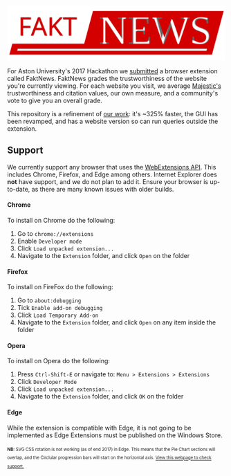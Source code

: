 [![FaktNews](logo-header.svg "Logo")](http://jonmarsh.tech)

For Aston University's 2017 Hackathon we <a href="https://devpost.com/software/faktnews">submitted</a> a browser extension called FaktNews. FaktNews grades the trustworthiness of the website you're currently viewing. For each website you visit, we average [Majestic's](https://majestic.com) trustworthiness and citation values, our own measure, and a community's vote to give you an overall grade.

This repository is a refinement of [our work](https://github.com/jamesevickery/astonhack2017): it's ~325% faster, the GUI has been revamped, and has a website version so can run queries outside the extension.

## Support

We currently support any browser that uses the [WebExtensions API](https://browserext.github.io). This includes Chrome, Firefox, and Edge among others. Internet Explorer does **not** have support, and we do not plan to add it. Ensure your browser is up-to-date, as there are many known issues with older builds.


#### Chrome

To install on Chrome do the following:
1. Go to `chrome://extensions`
2. Enable `Developer mode`
3. Click `Load unpacked extension...`
4. Navigate to the `Extension` folder, and click `Open` on the folder


#### Firefox

To install on FireFox do the following:
1. Go to `about:debugging`
2. Tick `Enable add-on debugging`
3. Click `Load Temporary Add-on`
4. Navigate to the `Extension` folder, and click `Open` on any item inside the folder


#### Opera

To install on Opera do the following:
1. Press `Ctrl-Shift-E` or navigate to: `Menu > Extensions > Extensions`
2. Click `Developer Mode`
3. Click `Load unpacked extension...`
4. Navigate to the `Extension` folder, and click `OK` on the folder


#### Edge

While the extension is compatible with Edge, it is not going to be implemented as Edge Extensions must be published on the Windows Store.

<sup><sub>**NB:** SVG CSS rotation is not working (as of end 2017) in Edge. This means that the Pie Chart sections will overlap, and the Circlular progression bars will start on the horizontal axis. [View this webpage to check support.](https://developer.microsoft.com/en-us/microsoft-edge/platform/status/supportcsstransformsonsvg/)</sup></sub>
